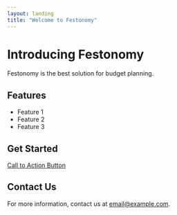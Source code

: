 ```yaml
---
layout: landing
title: "Welcome to Festonomy"
---
```


# Introducing Festonomy

Festonomy is the best solution for budget planning. 

## Features

- Feature 1
- Feature 2
- Feature 3

## Get Started

[Call to Action Button](#)

## Contact Us

For more information, contact us at [email@example.com](mailto:email@example.com).